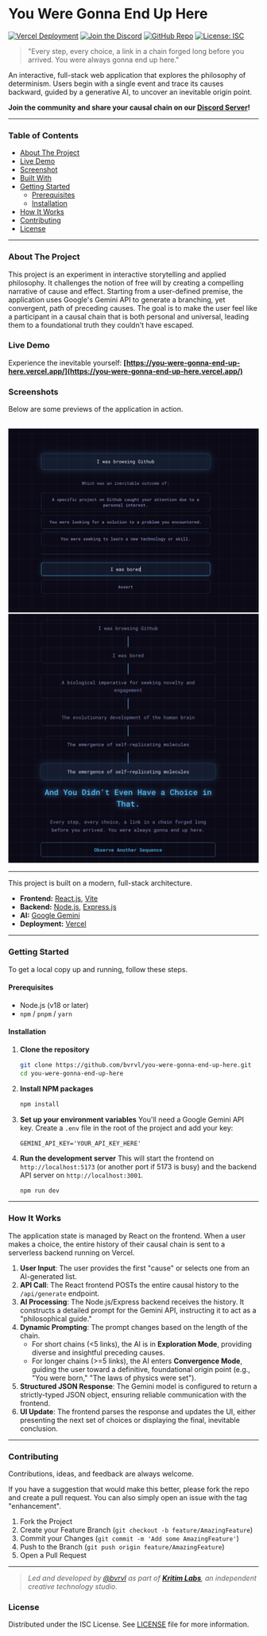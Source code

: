 # You Were Gonna End Up Here

[![Vercel Deployment](https://img.shields.io/badge/Vercel-Live_App-black?style=for-the-badge&logo=vercel)](https://you-were-gonna-end-up-here.vercel.app/)
[![Join the Discord](https://img.shields.io/badge/Discord-Join_Us-7289DA?style=for-the-badge&logo=discord&logoColor=white)](https://discord.gg/5aEuefvvAp)
[![GitHub Repo](https://img.shields.io/badge/GitHub-Repo-blue?style=for-the-badge&logo=github)](https://github.com/bvrvl/you-were-gonna-end-up-here)
[![License: ISC](https://img.shields.io/badge/License-ISC-purple?style=for-the-badge)](LICENSE)

> "Every step, every choice, a link in a chain forged long before you arrived. You were always gonna end up here."

An interactive, full-stack web application that explores the philosophy of determinism. Users begin with a single event and trace its causes backward, guided by a generative AI, to uncover an inevitable origin point.

**Join the community and share your causal chain on our [Discord Server](https://discord.gg/5aEuefvvAp)!**

---

### Table of Contents

- [About The Project](#about-the-project)
- [Live Demo](#live-demo)
- [Screenshot](#screenshot)
- [Built With](#built-with)
- [Getting Started](#getting-started)
  - [Prerequisites](#prerequisites)
  - [Installation](#installation)
- [How It Works](#how-it-works)
- [Contributing](#contributing)
- [License](#license)

---

### About The Project

This project is an experiment in interactive storytelling and applied philosophy. It challenges the notion of free will by creating a compelling narrative of cause and effect. Starting from a user-defined premise, the application uses Google's Gemini API to generate a branching, yet convergent, path of preceding causes. The goal is to make the user feel like a participant in a causal chain that is both personal and universal, leading them to a foundational truth they couldn't have escaped.

### Live Demo

Experience the inevitable yourself: **[https://you-were-gonna-end-up-here.vercel.app/](https://you-were-gonna-end-up-here.vercel.app/)**

### Screenshots

Below are some previews of the application in action.

<br />

<a href="https://github.com/bvrvl/you-were-gonna-end-up-here/blob/main/assets/Screenshot1.png" target="_blank">
  <img src="./assets/Screenshot1.png" alt="A screenshot showing the initial phase of the application after the user has defined a premise" width="700"/>
</a>

<br />

<a href="https://github.com/bvrvl/you-were-gonna-end-up-here/blob/main/assets/Screenshot2.png" target="_blank">
  <img src="./assets/Screenshot2.png" alt="A screenshot showing the end causal chain, with several nodes connected, and the user presented with the final cause" width="700"/>
</a>

---

This project is built on a modern, full-stack architecture.

-   **Frontend:** [React.js](https://reactjs.org/), [Vite](https://vitejs.dev/)
-   **Backend:** [Node.js](https://nodejs.org/), [Express.js](https://expressjs.com/)
-   **AI:** [Google Gemini](https://ai.google.dev/)
-   **Deployment:** [Vercel](https://vercel.com/)

---

### Getting Started

To get a local copy up and running, follow these steps.

#### Prerequisites

-   Node.js (v18 or later)
-   `npm` / `pnpm` / `yarn`

#### Installation

1.  **Clone the repository**
    ```sh
    git clone https://github.com/bvrvl/you-were-gonna-end-up-here.git
    cd you-were-gonna-end-up-here
    ```

2.  **Install NPM packages**
    ```sh
    npm install
    ```

3.  **Set up your environment variables**
    You'll need a Google Gemini API key. Create a `.env` file in the root of the project and add your key:
    ```.env
    GEMINI_API_KEY='YOUR_API_KEY_HERE'
    ```

4.  **Run the development server**
    This will start the frontend on `http://localhost:5173` (or another port if 5173 is busy) and the backend API server on `http://localhost:3001`.
    ```sh
    npm run dev
    ```

---

### How It Works

The application state is managed by React on the frontend. When a user makes a choice, the entire history of their causal chain is sent to a serverless backend running on Vercel.

1.  **User Input**: The user provides the first "cause" or selects one from an AI-generated list.
2.  **API Call**: The React frontend POSTs the entire causal history to the `/api/generate` endpoint.
3.  **AI Processing**: The Node.js/Express backend receives the history. It constructs a detailed prompt for the Gemini API, instructing it to act as a "philosophical guide."
4.  **Dynamic Prompting**: The prompt changes based on the length of the chain.
    -   For short chains (<5 links), the AI is in **Exploration Mode**, providing diverse and insightful preceding causes.
    -   For longer chains (>=5 links), the AI enters **Convergence Mode**, guiding the user toward a definitive, foundational origin point (e.g., "You were born," "The laws of physics were set").
5.  **Structured JSON Response**: The Gemini model is configured to return a strictly-typed JSON object, ensuring reliable communication with the frontend.
6.  **UI Update**: The frontend parses the response and updates the UI, either presenting the next set of choices or displaying the final, inevitable conclusion.

---

### Contributing

Contributions, ideas, and feedback are always welcome.

If you have a suggestion that would make this better, please fork the repo and create a pull request. You can also simply open an issue with the tag "enhancement".

1.  Fork the Project
2.  Create your Feature Branch (`git checkout -b feature/AmazingFeature`)
3.  Commit your Changes (`git commit -m 'Add some AmazingFeature'`)
4.  Push to the Branch (`git push origin feature/AmazingFeature`)
5.  Open a Pull Request

---
> *Led and developed by [@bvrvl](https://github.com/bvrvl) as part of [**Kritim Labs**](https://github.com/kritim-labs), an independent creative technology studio.*

### License

Distributed under the ISC License. See [LICENSE](LICENSE) file for more information.